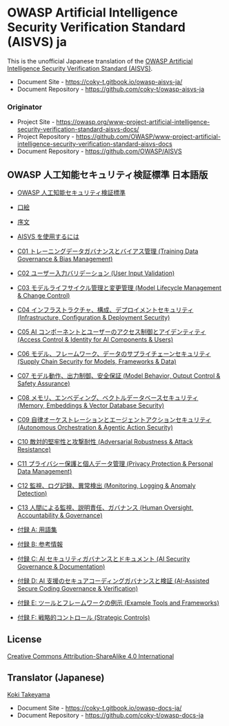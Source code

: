 # OWASP Artificial Intelligence Security Verification Standard (AISVS) ja

This is the unofficial Japanese translation of the [OWASP Artificial Intelligence Security Verification Standard (AISVS)](https://github.com/OWASP/AISVS).

- Document Site - <https://coky-t.gitbook.io/owasp-aisvs-ja/>
- Document Repository - <https://github.com/coky-t/owasp-aisvs-ja>

### Originator

- Project Site - <https://owasp.org/www-project-artificial-intelligence-security-verification-standard-aisvs-docs/>
- Project Repository - <https://github.com/OWASP/www-project-artificial-intelligence-security-verification-standard-aisvs-docs>
- Document Repository - <https://github.com/OWASP/AISVS>

## OWASP 人工知能セキュリティ検証標準 日本語版

* [OWASP 人工知能セキュリティ検証標準](Document/README.md)

* [口絵](Document/1.0/ja/0x01-Frontispiece.md)
* [序文](Document/1.0/ja/0x02-Preface.md)
* [AISVS を使用するには](Document/1.0/ja/0x03-Using-AISVS.md)
* [C01 トレーニングデータガバナンスとバイアス管理 (Training Data Governance & Bias Management)](Document/1.0/ja/0x10-C01-Training-Data-Governance.md)
* [C02 ユーザー入力バリデーション (User Input Validation)](Document/1.0/ja/0x10-C02-User-Input-Validation.md)
* [C03 モデルライフサイクル管理と変更管理 (Model Lifecycle Management & Change Control)](Document/1.0/ja/0x10-C03-Model-Lifecycle-Management.md)
* [C04 インフラストラクチャ、構成、デプロイメントセキュリティ (Infrastructure, Configuration & Deployment Security)](Document/1.0/ja/0x10-C04-Infrastructure.md)
* [C05 AI コンポーネントとユーザーのアクセス制御とアイデンティティ (Access Control & Identity for AI Components & Users)](Document/1.0/ja/0x10-C05-Access-Control-and-Identity.md)
* [C06 モデル、フレームワーク、データのサプライチェーンセキュリティ (Supply Chain Security for Models, Frameworks & Data)](Document/1.0/ja/0x10-C06-Supply-Chain.md)
* [C07 モデル動作、出力制御、安全保証 (Model Behavior, Output Control & Safety Assurance)](Document/1.0/ja/0x10-C07-Model-Behavior.md)
* [C08 メモリ、エンベディング、ベクトルデータベースセキュリティ (Memory, Embeddings & Vector Database Security)](Document/1.0/ja/0x10-C08-Memory-Embeddings-and-Vector-Database.md)
* [C09 自律オーケストレーションとエージェントアクションセキュリティ (Autonomous Orchestration & Agentic Action Security)](Document/1.0/ja/0x10-C09-Orchestration-and-Agentic-Action.md)
* [C10 敵対的堅牢性と攻撃耐性 (Adversarial Robustness & Attack Resistance)](Document/1.0/ja/0x10-C10-Adversarial-Robustness.md)
* [C11 プライバシー保護と個人データ管理 (Privacy Protection & Personal Data Management)](Document/1.0/ja/0x10-C11-Privacy.md)
* [C12 監視、ログ記録、異常検出 (Monitoring, Logging & Anomaly Detection)](Document/1.0/ja/0x10-C12-Monitoring-and-Logging.md)
* [C13 人間による監視、説明責任、ガバナンス (Human Oversight, Accountability & Governance)](Document/1.0/ja/0x10-C13-Human-Oversight.md)
* [付録 A: 用語集](Document/1.0/ja/0x90-Appendix-A_Glossary.md)
* [付録 B: 参考情報](Document/1.0/ja/0x91-Appendix-B_References.md)
* [付録 C: AI セキュリティガバナンスとドキュメント (AI Security Governance & Documentation)](Document/1.0/ja/0x92-Appendix-C_Governance_and_Documentation.md)
* [付録 D: AI 支援のセキュアコーディングガバナンスと検証 (AI-Assisted Secure Coding Governance & Verification)](Document/1.0/ja/0x93-Appendix-D_AI_for_Code_Generation.md)
* [付録 E: ツールとフレームワークの例示 (Example Tools and Frameworks)](Document/1.0/ja/0x94-Appendix-E_Example_Tools_and_Frameworks.md)
* [付録 F: 戦略的コントロール (Strategic Controls)](Document/1.0/ja/0x95-Appendix-F_Strategic_Controls.md)

## License

[Creative Commons Attribution-ShareAlike 4.0 International](https://creativecommons.org/licenses/by-sa/4.0/)

## Translator (Japanese)

[Koki Takeyama](https://github.com/coky-t)

- Document Site - <https://coky-t.gitbook.io/owasp-docs-ja/>
- Document Repository - <https://github.com/coky-t/owasp-docs-ja>
